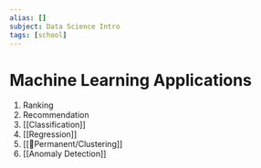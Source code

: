 ```yaml
---
alias: []
subject: Data Science Intro
tags: [school]
---
```

# Machine Learning Applications

1. Ranking
2. Recommendation
3. [[Classification]]
4. [[Regression]]
5. [[🗻Permanent/Clustering]]
6. [[Anomaly Detection]]